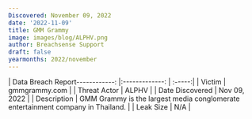 ```yaml
---
Discovered: November 09, 2022
date: '2022-11-09'
title: GMM Grammy
image: images/blog/ALPHV.png
author: Breachsense Support
draft: false
yearmonths: 2022/november
---
```


| Data Breach Report------------:     |:-------------:    | :-----:|
| Victim      | gmmgrammy.com      | 
| Threat Actor      | ALPHV      | 
| Date Discovered      | Nov 09, 2022      | 
| Description      | GMM Grammy is the largest media conglomerate entertainment company in Thailand.      | 
| Leak Size      | N/A      | 

